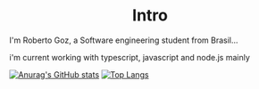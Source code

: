 <h1 align="center">Intro</h1>

<p>  I'm Roberto Goz, a Software engineering student from Brasil... </p>

<p> i'm current working with typescript, javascript and node.js mainly </p>

[![Anurag's GitHub stats](https://github-readme-stats.vercel.app/api?username=robertogoz&show_icons=true&theme=tokyonight)](https://github.com/anuraghazra/github-readme-stats)   [![Top Langs](https://github-readme-stats.vercel.app/api/top-langs/?username=robertogoz&layout=compact&theme=tokyonight)](https://github.com/anuraghazra/github-readme-stats)
